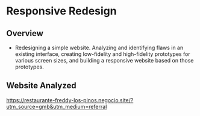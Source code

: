# Responsive Redesign

## Overview
- Redesigning a simple website. Analyzing and identifying flaws in an existing interface, creating low-fidelity and high-fidelity prototypes for various screen sizes, and building a responsive website based on those prototypes.

## Website Analyzed
https://restaurante-freddy-los-pinos.negocio.site/?utm_source=gmb&utm_medium=referral



